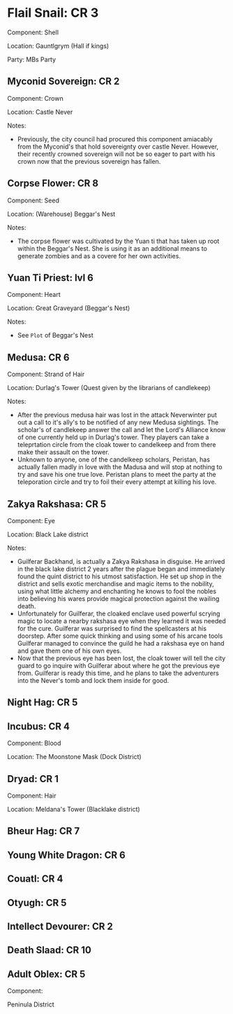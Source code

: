 # Flail Snail: CR 3

Component: Shell

Location: Gauntlgrym (Hall if kings)

Party: MBs Party

## Myconid Sovereign: CR 2

Component: Crown

Location: Castle Never

Notes:

- Previously, the city council had procured this component amiacably from the Myconid's that hold sovereignty over castle Never. However, their recently crowned sovereign will not be so eager to part with his crown now that the previous sovereign has fallen.

## Corpse Flower: CR 8

Component: Seed

Location: (Warehouse) Beggar's Nest

Notes:

- The corpse flower was cultivated by the Yuan ti that has taken up root within the Beggar's Nest. She is using it as an additional means to generate zombies and as a covere for her own activities.

## Yuan Ti Priest: lvl 6

Component: Heart

Location: Great Graveyard (Beggar's Nest)

Notes:

- See `Plot` of Beggar's Nest

## Medusa: CR 6

Component: Strand of Hair

Location: Durlag's Tower (Quest given by the librarians of candlekeep)

Notes:

- After the previous medusa hair was lost in the attack Neverwinter put out a call to it's ally's to be notified of any new Medusa sightings. The scholar's of candlekeep answer the call and let the Lord's Alliance know of one currently held up in Durlag's tower. They players can take a teleprtation circle from the cloak tower to candelkeep and from there make their assault on the tower.
- Unknown to anyone, one of the candelkeep scholars, Peristan, has actually fallen madly in love with the Madusa and will stop at nothing to try and save his one true love. Peristan plans to meet the party at the teleporation circle and try to foil their every attempt at killing his love.

## Zakya Rakshasa: CR 5

Component: Eye

Location: Black Lake district

Notes:

- Guilferar Backhand, is actually a Zakya Rakshasa in disguise. He arrived in the black lake district 2 years after the plague began and immediately found the quint district to his utmost satisfaction. He set up shop in the district and sells exotic merchandise and magic items to the nobility, using what little alchemy and enchanting he knows to fool the nobles into believing his wares provide magical protection against the wailing death.
- Unfortunately for Guilferar, the cloaked enclave used powerful scrying magic to locate a nearby rakshasa eye when they learned it was needed for the cure. Guilferar was surprised to find the spellcasters at his doorstep. After some quick thinking and using some of his arcane tools Guilferar managed to convince the guild he had a rakshasa eye on hand and gave them one of his own eyes.
- Now that the previous eye has been lost, the cloak tower will tell the city guard to go inquire with Guilferar about where he got the previous eye from. Guilferar is ready this time, and he plans to take the adventurers into the Never's tomb and lock them inside for good.

## Night Hag: CR 5

## Incubus: CR 4

Component: Blood

Location: The Moonstone Mask (Dock District)

## Dryad: CR 1

Component: Hair

Location: Meldana's Tower (Blacklake district)

## Bheur Hag: CR 7

## Young White Dragon: CR 6

## Couatl: CR 4

## Otyugh: CR 5

## Intellect Devourer: CR 2

## Death Slaad: CR 10

## Adult Oblex: CR 5

Component:

Peninula District
